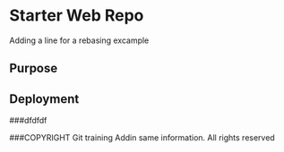# Starter Web Repo

Adding a line for a rebasing excample
## Purpose

## Deployment

###dfdfdf

###COPYRIGHT
Git training
Addin same information. All rights reserved
